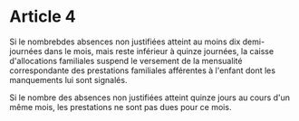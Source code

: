 # Article 4

Si le nombrebdes absences non justifiées atteint au moins dix demi-journées dans le mois, mais reste inférieur à quinze journées, la caisse d'allocations familiales suspend le versement de la mensualité correspondante des prestations familiales afférentes à l'enfant dont les manquements lui sont signalés.

Si le nombre des absences non justifiées atteint quinze jours au cours d'un même mois, les prestations ne sont pas dues pour ce mois.
